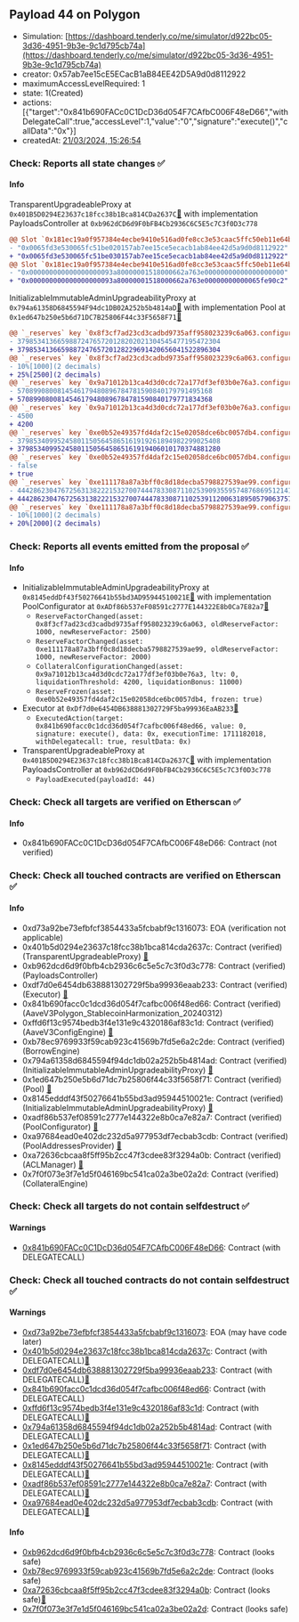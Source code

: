 ## Payload 44 on Polygon

- Simulation: [https://dashboard.tenderly.co/me/simulator/d922bc05-3d36-4951-9b3e-9c1d795cb74a](https://dashboard.tenderly.co/me/simulator/d922bc05-3d36-4951-9b3e-9c1d795cb74a)
- creator: 0x57ab7ee15cE5ECacB1aB84EE42D5A9d0d8112922
- maximumAccessLevelRequired: 1
- state: 1(Created)
- actions: [{"target":"0x841b690FACc0C1DcD36d054F7CAfbC006F48eD66","withDelegateCall":true,"accessLevel":1,"value":"0","signature":"execute()","callData":"0x"}]
- createdAt: [21/03/2024, 15:26:54](https://polygonscan.com/tx/0x48ee45eabf825ccfdd3fdcdd8f5b47fe4c2c7df2d98a493f72a5fa51ba2233fb)

### Check: Reports all state changes :white_check_mark:

#### Info


TransparentUpgradeableProxy at `0x401B5D0294E23637c18fcc38b1Bca814CDa2637C`[:ghost:](https://github.com/bgd-labs/aave-address-book "GovernanceV3Polygon.PAYLOADS_CONTROLLER") with implementation PayloadsController at `0xb962dCD6d9F0bFB4Cb2936C6C5E5c7C3f0D3c778`
```diff
@@ Slot `0x181ec19a0f957384e4ecbe9410e516ad0fe8cc3e53caac5ffc50eb11e64bf488` @@
- "0x0065fd3e530065fc51be020157ab7ee15ce5ecacb1ab84ee42d5a9d0d8112922"
+ "0x0065fd3e530065fc51be030157ab7ee15ce5ecacb1ab84ee42d5a9d0d8112922"
@@ Slot `0x181ec19a0f957384e4ecbe9410e516ad0fe8cc3e53caac5ffc50eb11e64bf489` @@
- "0x000000000000000000093a80000001518000662a763e00000000000000000000"
+ "0x000000000000000000093a80000001518000662a763e00000000000065fe90c2"
```

InitializableImmutableAdminUpgradeabilityProxy at `0x794a61358D6845594F94dc1DB02A252b5b4814aD`[:ghost:](https://github.com/bgd-labs/aave-address-book "AaveV3Polygon.POOL") with implementation Pool at `0x1ed647b250e5b6d71DC7B25806F44c33F5658F71`[:ghost:](https://github.com/bgd-labs/aave-address-book "AaveV3Polygon.POOL_IMPL")
```diff
@@ `_reserves` key `0x8f3cf7ad23cd3cadbd9735aff958023239c6a063.configuration.data` @@
- 379853413665988724765720128202021304545477195472304
+ 379853413665988724765720128229691420656041522896304
@@ `_reserves` key `0x8f3cf7ad23cd3cadbd9735aff958023239c6a063.configuration.data_decoded.reserveFactor` @@
- 10%[1000](2 decimals)
+ 25%[2500](2 decimals)
@@ `_reserves` key `0x9a71012b13ca4d3d0cdc72a177df3ef03b0e76a3.configuration.data` @@
- 5708990800814546179480896784781590840179791495168
+ 5708990800814546179480896784781590840179771834368
@@ `_reserves` key `0x9a71012b13ca4d3d0cdc72a177df3ef03b0e76a3.configuration.data_decoded.liquidationThreshold` @@
- 4500
+ 4200
@@ `_reserves` key `0xe0b52e49357fd4daf2c15e02058dce6bc0057db4.configuration.data` @@
- 379853409952458011505645865161919261894982299025408
+ 379853409952458011505645865161919406010170374881280
@@ `_reserves` key `0xe0b52e49357fd4daf2c15e02058dce6bc0057db4.configuration.data_decoded.frozen` @@
- false
+ true
@@ `_reserves` key `0xe111178a87a3bff0c8d18decba5798827539ae99.configuration.data` @@
- 444286230476725631382221532700744478330871102539093559574876869512141156
+ 444286230476725631382221532700744478330871102539112006318950579063757156
@@ `_reserves` key `0xe111178a87a3bff0c8d18decba5798827539ae99.configuration.data_decoded.reserveFactor` @@
- 10%[1000](2 decimals)
+ 20%[2000](2 decimals)
```


### Check: Reports all events emitted from the proposal :white_check_mark:

#### Info

- InitializableImmutableAdminUpgradeabilityProxy at `0x8145eddDf43f50276641b55bd3AD95944510021E`[:ghost:](https://github.com/bgd-labs/aave-address-book "AaveV3Polygon.POOL_CONFIGURATOR") with implementation PoolConfigurator at `0xADf86b537eF08591c2777E144322E8b0Ca7E82a7`[:ghost:](https://github.com/bgd-labs/aave-address-book "AaveV3Polygon.POOL_CONFIGURATOR_IMPL")
  - `ReserveFactorChanged(asset: 0x8f3cf7ad23cd3cadbd9735aff958023239c6a063, oldReserveFactor: 1000, newReserveFactor: 2500)`
  - `ReserveFactorChanged(asset: 0xe111178a87a3bff0c8d18decba5798827539ae99, oldReserveFactor: 1000, newReserveFactor: 2000)`
  - `CollateralConfigurationChanged(asset: 0x9a71012b13ca4d3d0cdc72a177df3ef03b0e76a3, ltv: 0, liquidationThreshold: 4200, liquidationBonus: 11000)`
  - `ReserveFrozen(asset: 0xe0b52e49357fd4daf2c15e02058dce6bc0057db4, frozen: true)`
- Executor at `0xDf7d0e6454DB638881302729F5ba99936EaAB233`[:ghost:](https://github.com/bgd-labs/aave-address-book "AaveV2Polygon.POOL_ADMIN, AaveV3Polygon.ACL_ADMIN, GovernanceV3Polygon.EXECUTOR_LVL_1")
  - `ExecutedAction(target: 0x841b690facc0c1dcd36d054f7cafbc006f48ed66, value: 0, signature: execute(), data: 0x, executionTime: 1711182018, withDelegatecall: true, resultData: 0x)`
- TransparentUpgradeableProxy at `0x401B5D0294E23637c18fcc38b1Bca814CDa2637C`[:ghost:](https://github.com/bgd-labs/aave-address-book "GovernanceV3Polygon.PAYLOADS_CONTROLLER") with implementation PayloadsController at `0xb962dCD6d9F0bFB4Cb2936C6C5E5c7C3f0D3c778`
  - `PayloadExecuted(payloadId: 44)`

### Check: Check all targets are verified on Etherscan :white_check_mark:

#### Info

- 0x841b690FACc0C1DcD36d054F7CAfbC006F48eD66: Contract (not verified) 

### Check: Check all touched contracts are verified on Etherscan :white_check_mark:

#### Info

- 0xd73a92be73efbfcf3854433a5fcbabf9c1316073: EOA (verification not applicable)
- 0x401b5d0294e23637c18fcc38b1bca814cda2637c: Contract (verified) (TransparentUpgradeableProxy) [:ghost:](https://github.com/bgd-labs/aave-address-book "GovernanceV3Polygon.PAYLOADS_CONTROLLER")
- 0xb962dcd6d9f0bfb4cb2936c6c5e5c7c3f0d3c778: Contract (verified) (PayloadsController) 
- 0xdf7d0e6454db638881302729f5ba99936eaab233: Contract (verified) (Executor) [:ghost:](https://github.com/bgd-labs/aave-address-book "AaveV2Polygon.POOL_ADMIN, AaveV3Polygon.ACL_ADMIN, GovernanceV3Polygon.EXECUTOR_LVL_1")
- 0x841b690facc0c1dcd36d054f7cafbc006f48ed66: Contract (verified) (AaveV3Polygon_StablecoinHarmonization_20240312) 
- 0xffd6f13c9574bedb3f4e131e9c4320186af83c1d: Contract (verified) (AaveV3ConfigEngine) [:ghost:](https://github.com/bgd-labs/aave-address-book "AaveV3Polygon.CONFIG_ENGINE")
- 0xb78ec9769933f59cab923c41569b7fd5e6a2c2de: Contract (verified) (BorrowEngine) 
- 0x794a61358d6845594f94dc1db02a252b5b4814ad: Contract (verified) (InitializableImmutableAdminUpgradeabilityProxy) [:ghost:](https://github.com/bgd-labs/aave-address-book "AaveV3Polygon.POOL")
- 0x1ed647b250e5b6d71dc7b25806f44c33f5658f71: Contract (verified) (Pool) [:ghost:](https://github.com/bgd-labs/aave-address-book "AaveV3Polygon.POOL_IMPL")
- 0x8145edddf43f50276641b55bd3ad95944510021e: Contract (verified) (InitializableImmutableAdminUpgradeabilityProxy) [:ghost:](https://github.com/bgd-labs/aave-address-book "AaveV3Polygon.POOL_CONFIGURATOR")
- 0xadf86b537ef08591c2777e144322e8b0ca7e82a7: Contract (verified) (PoolConfigurator) [:ghost:](https://github.com/bgd-labs/aave-address-book "AaveV3Polygon.POOL_CONFIGURATOR_IMPL")
- 0xa97684ead0e402dc232d5a977953df7ecbab3cdb: Contract (verified) (PoolAddressesProvider) [:ghost:](https://github.com/bgd-labs/aave-address-book "AaveV3Polygon.POOL_ADDRESSES_PROVIDER")
- 0xa72636cbcaa8f5ff95b2cc47f3cdee83f3294a0b: Contract (verified) (ACLManager) [:ghost:](https://github.com/bgd-labs/aave-address-book "AaveV3Polygon.ACL_MANAGER")
- 0x7f0f073e3f7e1d5f046169bc541ca02a3be02a2d: Contract (verified) (CollateralEngine) 

### Check: Check all targets do not contain selfdestruct :white_check_mark:

#### Warnings

- [0x841b690FACc0C1DcD36d054F7CAfbC006F48eD66](https://polygonscan.com/address/0x841b690FACc0C1DcD36d054F7CAfbC006F48eD66): Contract (with DELEGATECALL)

### Check: Check all touched contracts do not contain selfdestruct :white_check_mark:

#### Warnings

- [0xd73a92be73efbfcf3854433a5fcbabf9c1316073](https://polygonscan.com/address/0xd73a92be73efbfcf3854433a5fcbabf9c1316073): EOA (may have code later)
- [0x401b5d0294e23637c18fcc38b1bca814cda2637c](https://polygonscan.com/address/0x401b5d0294e23637c18fcc38b1bca814cda2637c): Contract (with DELEGATECALL)[:ghost:](https://github.com/bgd-labs/aave-address-book "GovernanceV3Polygon.PAYLOADS_CONTROLLER")
- [0xdf7d0e6454db638881302729f5ba99936eaab233](https://polygonscan.com/address/0xdf7d0e6454db638881302729f5ba99936eaab233): Contract (with DELEGATECALL)[:ghost:](https://github.com/bgd-labs/aave-address-book "AaveV2Polygon.POOL_ADMIN, AaveV3Polygon.ACL_ADMIN, GovernanceV3Polygon.EXECUTOR_LVL_1")
- [0x841b690facc0c1dcd36d054f7cafbc006f48ed66](https://polygonscan.com/address/0x841b690facc0c1dcd36d054f7cafbc006f48ed66): Contract (with DELEGATECALL)
- [0xffd6f13c9574bedb3f4e131e9c4320186af83c1d](https://polygonscan.com/address/0xffd6f13c9574bedb3f4e131e9c4320186af83c1d): Contract (with DELEGATECALL)[:ghost:](https://github.com/bgd-labs/aave-address-book "AaveV3Polygon.CONFIG_ENGINE")
- [0x794a61358d6845594f94dc1db02a252b5b4814ad](https://polygonscan.com/address/0x794a61358d6845594f94dc1db02a252b5b4814ad): Contract (with DELEGATECALL)[:ghost:](https://github.com/bgd-labs/aave-address-book "AaveV3Polygon.POOL")
- [0x1ed647b250e5b6d71dc7b25806f44c33f5658f71](https://polygonscan.com/address/0x1ed647b250e5b6d71dc7b25806f44c33f5658f71): Contract (with DELEGATECALL)[:ghost:](https://github.com/bgd-labs/aave-address-book "AaveV3Polygon.POOL_IMPL")
- [0x8145edddf43f50276641b55bd3ad95944510021e](https://polygonscan.com/address/0x8145edddf43f50276641b55bd3ad95944510021e): Contract (with DELEGATECALL)[:ghost:](https://github.com/bgd-labs/aave-address-book "AaveV3Polygon.POOL_CONFIGURATOR")
- [0xadf86b537ef08591c2777e144322e8b0ca7e82a7](https://polygonscan.com/address/0xadf86b537ef08591c2777e144322e8b0ca7e82a7): Contract (with DELEGATECALL)[:ghost:](https://github.com/bgd-labs/aave-address-book "AaveV3Polygon.POOL_CONFIGURATOR_IMPL")
- [0xa97684ead0e402dc232d5a977953df7ecbab3cdb](https://polygonscan.com/address/0xa97684ead0e402dc232d5a977953df7ecbab3cdb): Contract (with DELEGATECALL)[:ghost:](https://github.com/bgd-labs/aave-address-book "AaveV3Polygon.POOL_ADDRESSES_PROVIDER")

#### Info

- [0xb962dcd6d9f0bfb4cb2936c6c5e5c7c3f0d3c778](https://polygonscan.com/address/0xb962dcd6d9f0bfb4cb2936c6c5e5c7c3f0d3c778): Contract (looks safe)
- [0xb78ec9769933f59cab923c41569b7fd5e6a2c2de](https://polygonscan.com/address/0xb78ec9769933f59cab923c41569b7fd5e6a2c2de): Contract (looks safe)
- [0xa72636cbcaa8f5ff95b2cc47f3cdee83f3294a0b](https://polygonscan.com/address/0xa72636cbcaa8f5ff95b2cc47f3cdee83f3294a0b): Contract (looks safe)[:ghost:](https://github.com/bgd-labs/aave-address-book "AaveV3Polygon.ACL_MANAGER")
- [0x7f0f073e3f7e1d5f046169bc541ca02a3be02a2d](https://polygonscan.com/address/0x7f0f073e3f7e1d5f046169bc541ca02a3be02a2d): Contract (looks safe)

